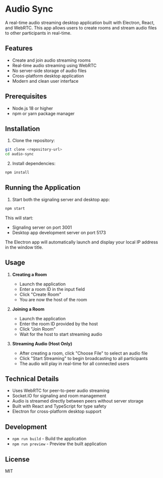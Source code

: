 # Audio Sync

A real-time audio streaming desktop application built with Electron, React, and WebRTC. This app allows users to create rooms and stream audio files to other participants in real-time.

## Features

- Create and join audio streaming rooms
- Real-time audio streaming using WebRTC
- No server-side storage of audio files
- Cross-platform desktop application
- Modern and clean user interface

## Prerequisites

- Node.js 18 or higher
- npm or yarn package manager

## Installation

1. Clone the repository:
```bash
git clone <repository-url>
cd audio-sync
```

2. Install dependencies:
```bash
npm install
```

## Running the Application

1. Start both the signaling server and desktop app:
```bash
npm start
```

This will start:
- Signaling server on port 3001
- Desktop app development server on port 5173

The Electron app will automatically launch and display your local IP address in the window title.

## Usage

1. **Creating a Room**
   - Launch the application
   - Enter a room ID in the input field
   - Click "Create Room"
   - You are now the host of the room

2. **Joining a Room**
   - Launch the application
   - Enter the room ID provided by the host
   - Click "Join Room"
   - Wait for the host to start streaming audio

3. **Streaming Audio (Host Only)**
   - After creating a room, click "Choose File" to select an audio file
   - Click "Start Streaming" to begin broadcasting to all participants
   - The audio will play in real-time for all connected users

## Technical Details

- Uses WebRTC for peer-to-peer audio streaming
- Socket.IO for signaling and room management
- Audio is streamed directly between peers without server storage
- Built with React and TypeScript for type safety
- Electron for cross-platform desktop support

## Development

- `npm run build` - Build the application
- `npm run preview` - Preview the built application

## License

MIT

